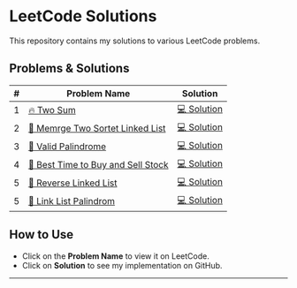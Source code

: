 # LeetCode Solutions

This repository contains my solutions to various LeetCode problems.

## Problems & Solutions

| #  | Problem Name | Solution |
|----|-------------|----------|
| 1  | [🔥 Two Sum](https://leetcode.com/problems/two-sum/description/?utm_source=instabyte.io&utm_medium=referral&utm_campaign=interview-master-100) | [💻 Solution](https://github.com/EngEnayat/LeetCode-Problems/blob/main/TwoSum.cpp) |
| 2  | [🚀 Memrge Two Sortet Linked List](https://leetcode.com/problems/merge-two-sorted-lists/description/?utm_source=instabyte.io&utm_medium=referral&utm_campaign=interview-master-100) | [💻 Solution](https://github.com/EngEnayat/LeetCode-Problems/blob/main/MrgListLinkList.cpp) |
| 3  | [🎯 Valid Palindrome](https://leetcode.com/problems/valid-palindrome/description/?utm_source=instabyte.io&utm_medium=referral&utm_campaign=interview-master-100) | [💻 Solution](https://github.com/EngEnayat/LeetCode-Problems/blob/main/Palindrom.cpp) |
| 4  | [🚀 Best Time to Buy and Sell Stock](https://leetcode.com/problems/best-time-to-buy-and-sell-stock/description/?utm_source=instabyte.io&utm_medium=referral&utm_campaign=interview-master-100) | [💻 Solution](https://github.com/EngEnayat/LeetCode-Problems/blob/main/PriceProfit.cpp)  |
| 5  | [🚀 Reverse Linked List](https://leetcode.com/problems/reverse-linked-list/description/?utm_source=instabyte.io&utm_medium=referral&utm_campaign=interview-master-100) | [💻 Solution](https://github.com/EngEnayat/LeetCode-Problems/blob/main/ReverseLinkList.cpp)  |
| 5  | [🚀 Link List Palindrom](https://leetcode.com/problems/palindrome-linked-list/) | [💻 Solution](https://github.com/EngEnayat/LeetCode-Problems/blob/main/LinkListPalind.cpp)  |
##  How to Use
- Click on the **Problem Name** to view it on LeetCode.  
- Click on **Solution** to see my implementation on GitHub.

---
